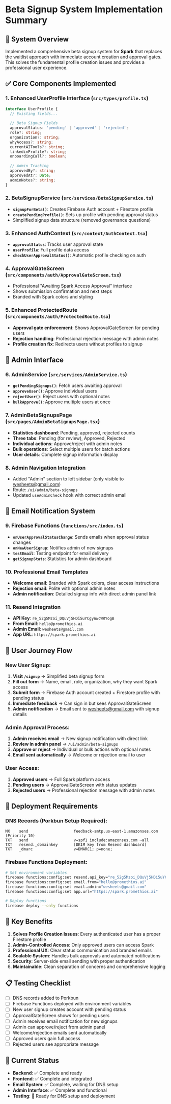 # Beta Signup System Implementation Summary

## 🎯 **System Overview**

Implemented a comprehensive beta signup system for **Spark** that replaces the waitlist approach with immediate account creation and approval gates. This solves the fundamental profile creation issues and provides a professional user experience.

## ✅ **Core Components Implemented**

### 1. **Enhanced UserProfile Interface** (`src/types/profile.ts`)
```typescript
interface UserProfile {
  // Existing fields...
  
  // Beta Signup Fields
  approvalStatus: 'pending' | 'approved' | 'rejected';
  role?: string;
  organization?: string;
  whyAccess?: string;
  currentAITools?: string;
  linkedinProfile?: string;
  onboardingCall?: boolean;
  
  // Admin Tracking
  approvedBy?: string;
  approvedAt?: Date;
  adminNotes?: string;
}
```

### 2. **BetaSignupService** (`src/services/BetaSignupService.ts`)
- **`signupForBeta()`**: Creates Firebase Auth account + Firestore profile
- **`createPendingProfile()`**: Sets up profile with pending approval status
- Simplified signup data structure (removed governance questions)

### 3. **Enhanced AuthContext** (`src/context/AuthContext.tsx`)
- **`approvalStatus`**: Tracks user approval state
- **`userProfile`**: Full profile data access
- **`checkUserApprovalStatus()`**: Automatic profile checking on auth

### 4. **ApprovalGateScreen** (`src/components/auth/ApprovalGateScreen.tsx`)
- Professional "Awaiting Spark Access Approval" interface
- Shows submission confirmation and next steps
- Branded with Spark colors and styling

### 5. **Enhanced ProtectedRoute** (`src/components/auth/ProtectedRoute.tsx`)
- **Approval gate enforcement**: Shows ApprovalGateScreen for pending users
- **Rejection handling**: Professional rejection message with admin notes
- **Profile creation fix**: Redirects users without profiles to signup

## 🔧 **Admin Interface**

### 6. **AdminService** (`src/services/AdminService.ts`)
- **`getPendingSignups()`**: Fetch users awaiting approval
- **`approveUser()`**: Approve individual users
- **`rejectUser()`**: Reject users with optional notes
- **`bulkApprove()`**: Approve multiple users at once

### 7. **AdminBetaSignupsPage** (`src/pages/AdminBetaSignupsPage.tsx`)
- **Statistics dashboard**: Pending, approved, rejected counts
- **Three tabs**: Pending (for review), Approved, Rejected
- **Individual actions**: Approve/reject with admin notes
- **Bulk operations**: Select multiple users for batch actions
- **User details**: Complete signup information display

### 8. **Admin Navigation Integration**
- Added "Admin" section to left sidebar (only visible to wesheets@gmail.com)
- Route: `/ui/admin/beta-signups`
- Updated `useAdminCheck` hook with correct admin email

## 📧 **Email Notification System**

### 9. **Firebase Functions** (`functions/src/index.ts`)
- **`onUserApprovalStatusChange`**: Sends emails when approval status changes
- **`onNewUserSignup`**: Notifies admin of new signups
- **`testEmail`**: Testing endpoint for email delivery
- **`getSignupStats`**: Statistics for admin dashboard

### 10. **Professional Email Templates**
- **Welcome email**: Branded with Spark colors, clear access instructions
- **Rejection email**: Polite with optional admin notes
- **Admin notification**: Detailed signup info with direct admin panel link

### 11. **Resend Integration**
- **API Key**: `re_52g5Mzoi_DQuVj5HDi5uYCgynwcWRYogB`
- **From Email**: `hello@promethios.ai`
- **Admin Email**: `wesheets@gmail.com`
- **App URL**: `https://spark.promethios.ai`

## 🔄 **User Journey Flow**

### New User Signup:
1. **Visit `/signup`** → Simplified beta signup form
2. **Fill out form** → Name, email, role, organization, why they want Spark access
3. **Submit form** → Firebase Auth account created + Firestore profile with pending status
4. **Immediate feedback** → Can sign in but sees ApprovalGateScreen
5. **Admin notification** → Email sent to wesheets@gmail.com with signup details

### Admin Approval Process:
1. **Admin receives email** → New signup notification with direct link
2. **Review in admin panel** → `/ui/admin/beta-signups`
3. **Approve or reject** → Individual or bulk actions with optional notes
4. **Email sent automatically** → Welcome or rejection email to user

### User Access:
1. **Approved users** → Full Spark platform access
2. **Pending users** → ApprovalGateScreen with status updates
3. **Rejected users** → Professional rejection message with admin notes

## 🚀 **Deployment Requirements**

### DNS Records (Porkbun Setup Required):
```
MX    send                    feedback-smtp.us-east-1.amazonses.com  (Priority 10)
TXT   send                    v=spf1 include:amazonses.com ~all
TXT   resend._domainkey       [DKIM key from Resend dashboard]
TXT   _dmarc                  v=DMARC1; p=none;
```

### Firebase Functions Deployment:
```bash
# Set environment variables
firebase functions:config:set resend.api_key="re_52g5Mzoi_DQuVj5HDi5uYCgynwcWRYogB"
firebase functions:config:set email.from="hello@promethios.ai"
firebase functions:config:set email.admin="wesheets@gmail.com"
firebase functions:config:set app.url="https://spark.promethios.ai"

# Deploy functions
firebase deploy --only functions
```

## 🎯 **Key Benefits**

1. **Solves Profile Creation Issues**: Every authenticated user has a proper Firestore profile
2. **Admin-Controlled Access**: Only approved users can access Spark
3. **Professional UX**: Clear status communication and branded emails
4. **Scalable System**: Handles bulk approvals and automated notifications
5. **Security**: Server-side email sending with proper authentication
6. **Maintainable**: Clean separation of concerns and comprehensive logging

## 📋 **Testing Checklist**

- [ ] DNS records added to Porkbun
- [ ] Firebase Functions deployed with environment variables
- [ ] New user signup creates account with pending status
- [ ] ApprovalGateScreen shows for pending users
- [ ] Admin receives email notification for new signups
- [ ] Admin can approve/reject from admin panel
- [ ] Welcome/rejection emails sent automatically
- [ ] Approved users gain full access
- [ ] Rejected users see appropriate message

## 🔧 **Current Status**
- **Backend**: ✅ Complete and ready
- **Frontend**: ✅ Complete and integrated
- **Email System**: ✅ Complete, waiting for DNS setup
- **Admin Interface**: ✅ Complete and functional
- **Testing**: 🔄 Ready for DNS setup and deployment

